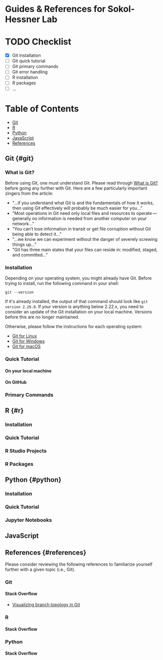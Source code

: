 # Guides & References for Sokol-Hessner Lab

TODO Checklist
==============

- [x] Git installation
- [ ] Git quick tutorial
- [ ] Git primary commands
- [ ] Git error handling
- [ ] R installation
- [ ] R packages 
- [ ] ...

Table of Contents
=================

  * [Git](#git)
  * [R](#r)
  * [Python](#python)
  * [JavaScript](#javascript)
  * [References](#references)

## Git {#git}

### What is Git?

Before using Git, one must understand Git. Please read through
[What is Git?](https://git-scm.com/book/en/v2/Getting-Started-What-is-Git%3F)
before going any further with Git. Here are a few particularly important zingers from the article:

- "...if you understand what Git is and the fundamentals of how it works, then
  using Git effectively will probably be much easier for you..."
- "Most operations in Git need only local files and resources to
  operate — generally no information is needed from another computer on your
network..."
- "You can’t lose information in transit or get file corruption without Git being able to detect it..."
- "...we know we can experiment without the danger of severely screwing things up..."
- "Git has three main states that your files can reside in: modified, staged,
  and committed..."

### Installation

Depending on your operating system, you might already have Git. Before trying
to install, run the following command in your shell:

```
git --version
```

If it's already installed, the output of that command should look like `git
version 2.26.0`. If your version is anything below 2.22.x, you need to consider
an update of the Git installation on your local machine. Versions before this
are no longer maintained.

Otherwise, please follow the instructions for each operating system:

- [Git for Linux](https://git-scm.com/book/en/v2/Getting-Started-Installing-Git#_installing_on_linux)
- [Git for Windows](https://git-scm.com/book/en/v2/Getting-Started-Installing-Git#_installing_on_windows)
- [Git for macOS](https://git-scm.com/book/en/v2/Getting-Started-Installing-Git#_installing_on_macos)

### Quick Tutorial

#### On your local machine

#### On GitHub

### Primary Commands


## R {#r}

### Installation

### Quick Tutorial

### R Studio Projects

### R Packages

## Python {#python}

### Installation

### Quick Tutorial

### Jupyter Notebooks

## JavaScript

## References {#references}

Please consider reviewing the following references to familiarize yourself
further  with a given topic (i.e., Git).

### Git

#### Stack Overflow

- [Visualizing branch topology in Git](https://stackoverflow.com/questions/1838873/visualizing-branch-topology-in-git/34467298#34467298)

### R

#### Stack Overflow

### Python

#### Stack Overflow
